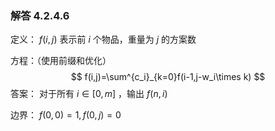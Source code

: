 ### 解答 4.2.4.6

定义： $f(i,j)$ 表示前 $i$ 个物品，重量为 $j$ 的方案数

方程：（使用前缀和优化）
$$
f(i,j)=\sum^{c_i}_{k=0}f(i-1,j-w_i\times k)
$$
答案： 对于所有 $i\in[0,m]$ ，输出 $f(n,i)$

边界： $f(0,0)=1,f(0,j)=0$

